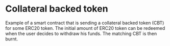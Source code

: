 # Collateral backed token

Example of a smart contract that is sending a collateral backed token (CBT) for some ERC20 token. The initial amount of ERC20 token can be redeemed when the user decides to withdraw his funds. The matching CBT is then burnt.
